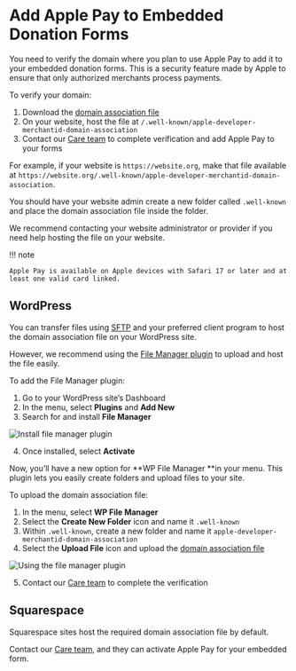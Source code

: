 # Add Apple Pay to Embedded Donation Forms

You need to verify the domain where you plan to use Apple Pay to add it to your embedded donation forms. This is a security feature made by Apple to ensure that only authorized merchants process payments.

To verify your domain:

1. Download the [domain association file](https://stripe.com/files/apple-pay/apple-developer-merchantid-domain-association)
2. On your website, host the file at `/.well-known/apple-developer-merchantid-domain-association`
3. Contact our [Care team](https://support.classy.org/s/contactcare) to complete verification and add Apple Pay to your forms

For example, if your website is `https://website.org`, make that file available at `https://website.org/.well-known/apple-developer-merchantid-domain-association`.

You should have your website admin create a new folder called `.well-known` and place the domain association file inside the folder.

We recommend contacting your website administrator or provider if you need help hosting the file on your website.

!!! note

    Apple Pay is available on Apple devices with Safari 17 or later and at least one valid card linked.

## WordPress

You can transfer files using [SFTP](https://wordpress.com/support/sftp/) and your preferred client program to host the domain association file on your WordPress site.

However, we recommend using the [File Manager plugin](https://wordpress.org/plugins/wp-file-manager/) to upload and host the file easily.

To add the File Manager plugin:

1. Go to your WordPress site’s Dashboard
2. In the menu, select **Plugins** and **Add New**
3. Search for and install **File Manager**

![Install file manager plugin](https://learn.classy.org/rs/673-DCU-558/images/edf-apple-pay-file-manager-plugin.png?version=1)

4. Once installed, select **Activate**

Now, you’ll have a new option for **WP File Manager **in your menu. This plugin lets you easily create folders and upload files to your site.

To upload the domain association file:

1. In the menu, select **WP File Manager**
2. Select the **Create New Folder** icon and name it `.well-known`
3. Within `.well-known`, create a new folder and name it `apple-developer-merchantid-domain-association`
4. Select the **Upload File** icon and upload the [domain association file](https://stripe.com/files/apple-pay/apple-developer-merchantid-domain-association)

![Using the file manager plugin](https://learn.classy.org/rs/673-DCU-558/images/edf-apple-pay-using-file-manager.png?version=0)

5. Contact our [Care team](https://support.classy.org/s/contactcare) to complete the verification

## Squarespace

Squarespace sites host the required domain association file by default.

Contact our [Care team](https://support.classy.org/s/contactcare), and they can activate Apple Pay for your embedded form.
